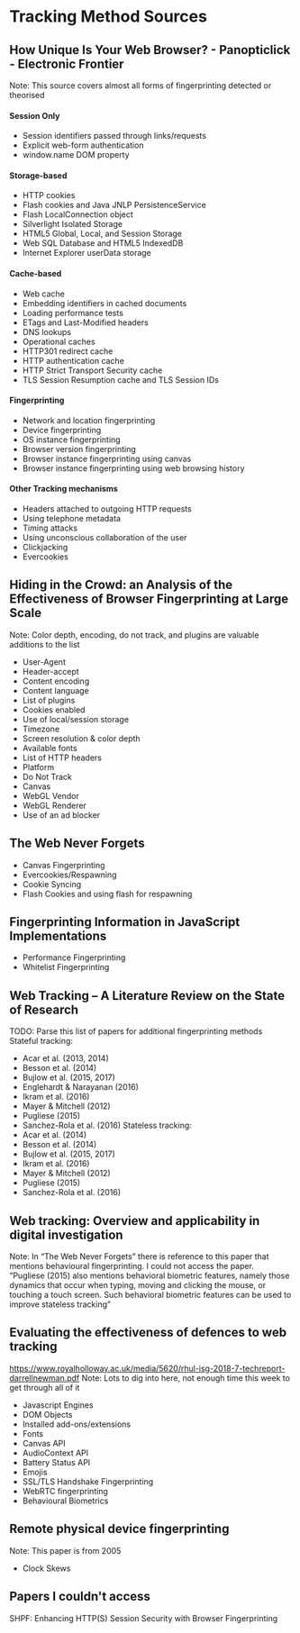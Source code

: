 # Tracking Method Sources

## How Unique Is Your Web Browser? - Panopticlick - Electronic Frontier
Note: This source covers almost all forms of fingerprinting detected or theorised
#### Session Only
* Session identifiers passed through links/requests
* Explicit web-form authentication
* window.name DOM property

#### Storage-based
* HTTP cookies
* Flash cookies and Java JNLP PersistenceService
* Flash LocalConnection object
* Silverlight Isolated Storage
* HTML5 Global, Local, and Session Storage
* Web SQL Database and HTML5 IndexedDB
* Internet Explorer userData storage

#### Cache-based
* Web cache
* Embedding identifiers in cached documents
* Loading performance tests
* ETags and Last-Modified headers
* DNS lookups
* Operational caches
* HTTP301 redirect cache
* HTTP authentication cache
* HTTP Strict Transport Security cache
* TLS Session Resumption cache and TLS Session IDs

#### Fingerprinting
* Network and location fingerprinting
* Device fingerprinting
* OS instance fingerprinting
* Browser version fingerprinting
* Browser instance fingerprinting using canvas
* Browser instance fingerprinting using web browsing history

#### Other Tracking mechanisms
* Headers attached to outgoing HTTP requests
* Using telephone metadata
* Timing attacks
* Using unconscious collaboration of the user
* Clickjacking
* Evercookies


## Hiding in the Crowd: an Analysis of the Effectiveness of Browser Fingerprinting at Large Scale  
Note: Color depth, encoding, do not track, and plugins are valuable additions to the list
* User-Agent
* Header-accept
* Content encoding
* Content language
* List of plugins
* Cookies enabled
* Use of local/session storage
* Timezone
* Screen resolution & color depth
* Available fonts
* List of HTTP headers
* Platform
* Do Not Track
* Canvas
* WebGL Vendor
* WebGL Renderer
* Use of an ad blocker

## The Web Never Forgets
* Canvas Fingerprinting
* Evercookies/Respawning
* Cookie Syncing
* Flash Cookies and using flash for respawning

## Fingerprinting Information in JavaScript Implementations
* Performance Fingerprinting
* Whitelist Fingerprinting

## Web Tracking – A Literature Review on the State of Research
TODO: Parse this list of papers for additional fingerprinting methods  
Stateful tracking:
* Acar et al. (2013, 2014)
* Besson et al. (2014)
* Bujlow et al. (2015, 2017)
* Englehardt & Narayanan (2016)
* Ikram et al. (2016)
* Mayer & Mitchell (2012)
* Pugliese (2015)
* Sanchez-Rola et al. (2016) 
Stateless tracking:
* Acar et al. (2014)
* Besson et al. (2014)
* Bujlow et al. (2015, 2017)
* Ikram et al. (2016)
* Mayer & Mitchell (2012)
* Pugliese (2015)
* Sanchez-Rola et al. (2016)


## Web tracking: Overview and applicability in digital investigation
Note: In “The Web Never Forgets” there is reference to this paper that mentions behavioural fingerprinting. I could not access the paper.  
“Pugliese (2015) also mentions behavioral biometric features, namely those dynamics that occur when typing, moving and clicking the mouse, or touching a touch screen. Such behavioral biometric features can be used to improve stateless tracking”

## Evaluating the effectiveness of defences to web tracking
https://www.royalholloway.ac.uk/media/5620/rhul-isg-2018-7-techreport-darrellnewman.pdf
Note: Lots to dig into here, not enough time this week to get through all of it
* Javascript Engines
* DOM Objects
* Installed add-ons/extensions
* Fonts
* Canvas API
* AudioContext API
* Battery Status API
* Emojis
* SSL/TLS Handshake Fingerprinting
* WebRTC fingerprinting
* Behavioural Biometrics

## Remote physical device fingerprinting
Note: This paper is from 2005
* Clock Skews

## Papers I couldn't access
SHPF: Enhancing HTTP(S) Session Security with Browser Fingerprinting  